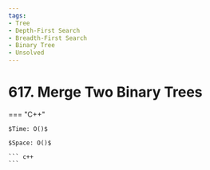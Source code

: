 ```yaml
---
tags:
- Tree
- Depth-First Search
- Breadth-First Search
- Binary Tree
- Unsolved
---
```



# 617. Merge Two Binary Trees

=== "C++"

    $Time: O()$

    $Space: O()$

    ``` c++
    ```